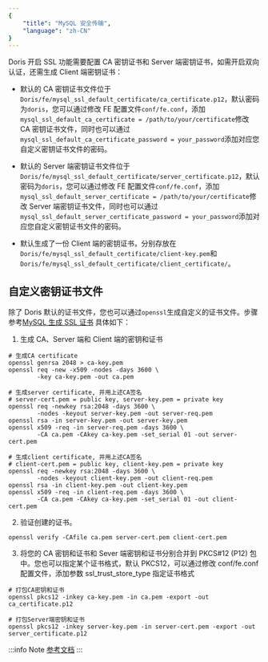```yaml
---
{
    "title": "MySQL 安全传输",
    "language": "zh-CN"
}
---
```


Doris 开启 SSL 功能需要配置 CA 密钥证书和 Server 端密钥证书，如需开启双向认证，还需生成 Client 端密钥证书：

* 默认的 CA 密钥证书文件位于`Doris/fe/mysql_ssl_default_certificate/ca_certificate.p12`，默认密码为`doris`，您可以通过修改 FE 配置文件`conf/fe.conf`，添加`mysql_ssl_default_ca_certificate = /path/to/your/certificate`修改 CA 密钥证书文件，同时也可以通过`mysql_ssl_default_ca_certificate_password = your_password`添加对应您自定义密钥证书文件的密码。

* 默认的 Server 端密钥证书文件位于`Doris/fe/mysql_ssl_default_certificate/server_certificate.p12`，默认密码为`doris`，您可以通过修改 FE 配置文件`conf/fe.conf`，添加`mysql_ssl_default_server_certificate = /path/to/your/certificate`修改 Server 端密钥证书文件，同时也可以通过`mysql_ssl_default_server_certificate_password = your_password`添加对应您自定义密钥证书文件的密码。

* 默认生成了一份 Client 端的密钥证书，分别存放在`Doris/fe/mysql_ssl_default_certificate/client-key.pem`和`Doris/fe/mysql_ssl_default_certificate/client_certificate/`。

## 自定义密钥证书文件

除了 Doris 默认的证书文件，您也可以通过`openssl`生成自定义的证书文件。步骤参考[MySQL 生成 SSL 证书](https://dev.mysql.com/doc/refman/8.0/en/creating-ssl-files-using-openssl.html)
具体如下：

1. 生成 CA、Server 端和 Client 端的密钥和证书

```shell
# 生成CA certificate
openssl genrsa 2048 > ca-key.pem
openssl req -new -x509 -nodes -days 3600 \
        -key ca-key.pem -out ca.pem

# 生成server certificate, 并用上述CA签名
# server-cert.pem = public key, server-key.pem = private key
openssl req -newkey rsa:2048 -days 3600 \
        -nodes -keyout server-key.pem -out server-req.pem
openssl rsa -in server-key.pem -out server-key.pem
openssl x509 -req -in server-req.pem -days 3600 \
        -CA ca.pem -CAkey ca-key.pem -set_serial 01 -out server-cert.pem

# 生成client certificate, 并用上述CA签名
# client-cert.pem = public key, client-key.pem = private key
openssl req -newkey rsa:2048 -days 3600 \
        -nodes -keyout client-key.pem -out client-req.pem
openssl rsa -in client-key.pem -out client-key.pem
openssl x509 -req -in client-req.pem -days 3600 \
        -CA ca.pem -CAkey ca-key.pem -set_serial 01 -out client-cert.pem
```

2. 验证创建的证书。

```shell
openssl verify -CAfile ca.pem server-cert.pem client-cert.pem
```

3. 将您的 CA 密钥和证书和 Sever 端密钥和证书分别合并到 PKCS#12 (P12) 包中。您也可以指定某个证书格式，默认 PKCS12，可以通过修改 conf/fe.conf 配置文件，添加参数 ssl_trust_store_type 指定证书格式

```shell
# 打包CA密钥和证书
openssl pkcs12 -inkey ca-key.pem -in ca.pem -export -out ca_certificate.p12

# 打包Server端密钥和证书
openssl pkcs12 -inkey server-key.pem -in server-cert.pem -export -out server_certificate.p12
```

:::info Note
[参考文档](https://www.ibm.com/docs/en/api-connect/2018.x?topic=overview-generating-self-signed-certificate-using-openssl)
:::
